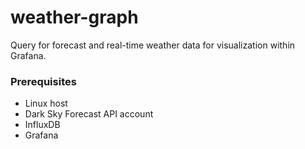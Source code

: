 weather-graph
=============

Query for forecast and real-time weather data for visualization within Grafana.

### Prerequisites

* Linux host
* Dark Sky Forecast API account
* InfluxDB
* Grafana
